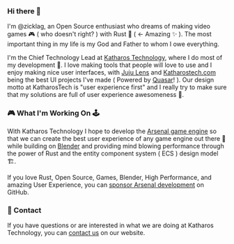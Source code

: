 ### Hi there 👋

I'm @zicklag, an Open Source enthusiast who dreams of making video games 🎮 ( who doesn't right? ) with Rust 🦀 ( ← Amazing ✨ ). The most important thing in my life is my God and Father to whom I owe everything.

I'm the Chief Technology Lead at [Katharos Technology](https://katharostech.com/), where I do most of my development 🦸. I love making tools that people will love to use and I enjoy making nice user interfaces, with [Juju Lens](https://github.com/katharostech/juju-lens) and [Katharostech.com](https://katharostech.com) being the best UI projects I've made ( Powered by [Quasar](https://quasar.dev/)! ). Our design motto at KatharosTech is "user experience first" and I really try to make sure that my solutions are full of user experience awesomeness 🙂.

### 🎮 What I'm Working On 🕹

With Katharos Technology I hope to develop the [Arsenal game engine](https://github.com/katharostech/arsenal) so that we can create the best user experience of any game engine out there 💪 while building on [Blender](https://blender.org) and providing mind blowing performance through the power of Rust and the entity component system ( ECS ) design model 🏗️.

If you love Rust, Open Source, Games, Blender, High Performance, and amazing User Experience, you can [sponsor Arsenal development](https://github.com/sponsors/katharostech/) on GitHub.
 
 ### 📨 Contact

If you have questions or are interested in what we are doing at Katharos Technology, you can [contact us](https://katharostech.com/contact) on our website.

<!--
**zicklag/zicklag** is a ✨ _special_ ✨ repository because its `README.md` (this file) appears on your GitHub profile.

Here are some ideas to get you started:

- 🔭 I’m currently working on ...
- 🌱 I’m currently learning ...
- 👯 I’m looking to collaborate on ...
- 🤔 I’m looking for help with ...
- 💬 Ask me about ...
- 📫 How to reach me: ...
- 😄 Pronouns: ...
- ⚡ Fun fact: ...
-->


